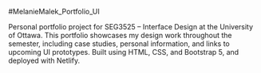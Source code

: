 #MelanieMalek_Portfolio_UI

Personal portfolio project for SEG3525 – Interface Design at the University of Ottawa. This portfolio showcases my design work throughout the semester, including case studies, personal information, and links to upcoming UI prototypes. Built using HTML, CSS, and Bootstrap 5, and deployed with Netlify.